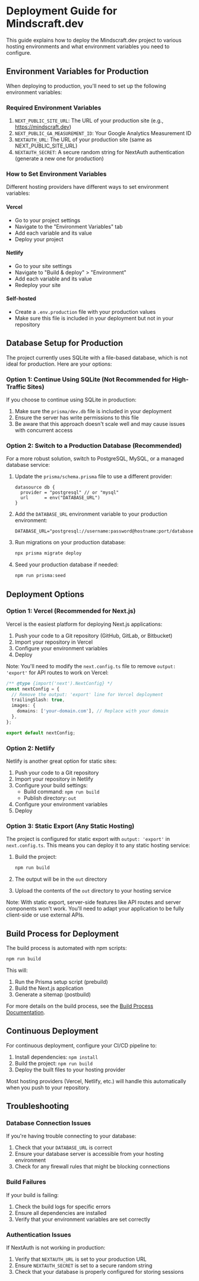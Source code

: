 # Deployment Guide for Mindscraft.dev

This guide explains how to deploy the Mindscraft.dev project to various hosting environments and what environment variables you need to configure.

## Environment Variables for Production

When deploying to production, you'll need to set up the following environment variables:

### Required Environment Variables

1. `NEXT_PUBLIC_SITE_URL`: The URL of your production site (e.g., https://mindscraft.dev)
2. `NEXT_PUBLIC_GA_MEASUREMENT_ID`: Your Google Analytics Measurement ID
3. `NEXTAUTH_URL`: The URL of your production site (same as NEXT_PUBLIC_SITE_URL)
4. `NEXTAUTH_SECRET`: A secure random string for NextAuth authentication (generate a new one for production)

### How to Set Environment Variables

Different hosting providers have different ways to set environment variables:

#### Vercel
- Go to your project settings
- Navigate to the "Environment Variables" tab
- Add each variable and its value
- Deploy your project

#### Netlify
- Go to your site settings
- Navigate to "Build & deploy" > "Environment"
- Add each variable and its value
- Redeploy your site

#### Self-hosted
- Create a `.env.production` file with your production values
- Make sure this file is included in your deployment but not in your repository

## Database Setup for Production

The project currently uses SQLite with a file-based database, which is not ideal for production. Here are your options:

### Option 1: Continue Using SQLite (Not Recommended for High-Traffic Sites)

If you choose to continue using SQLite in production:

1. Make sure the `prisma/dev.db` file is included in your deployment
2. Ensure the server has write permissions to this file
3. Be aware that this approach doesn't scale well and may cause issues with concurrent access

### Option 2: Switch to a Production Database (Recommended)

For a more robust solution, switch to PostgreSQL, MySQL, or a managed database service:

1. Update the `prisma/schema.prisma` file to use a different provider:
   ```prisma
   datasource db {
     provider = "postgresql" // or "mysql"
     url      = env("DATABASE_URL")
   }
   ```

2. Add the `DATABASE_URL` environment variable to your production environment:
   ```
   DATABASE_URL="postgresql://username:password@hostname:port/database"
   ```

3. Run migrations on your production database:
   ```bash
   npx prisma migrate deploy
   ```

4. Seed your production database if needed:
   ```bash
   npm run prisma:seed
   ```

## Deployment Options

### Option 1: Vercel (Recommended for Next.js)

Vercel is the easiest platform for deploying Next.js applications:

1. Push your code to a Git repository (GitHub, GitLab, or Bitbucket)
2. Import your repository in Vercel
3. Configure your environment variables
4. Deploy

Note: You'll need to modify the `next.config.ts` file to remove `output: 'export'` for API routes to work on Vercel:

```typescript
/** @type {import('next').NextConfig} */
const nextConfig = {
  // Remove the output: 'export' line for Vercel deployment
  trailingSlash: true,
  images: {
    domains: ['your-domain.com'], // Replace with your domain
  },
};

export default nextConfig;
```

### Option 2: Netlify

Netlify is another great option for static sites:

1. Push your code to a Git repository
2. Import your repository in Netlify
3. Configure your build settings:
   - Build command: `npm run build`
   - Publish directory: `out`
4. Configure your environment variables
5. Deploy

### Option 3: Static Export (Any Static Hosting)

The project is configured for static export with `output: 'export'` in `next.config.ts`. This means you can deploy it to any static hosting service:

1. Build the project:
   ```bash
   npm run build
   ```

2. The output will be in the `out` directory
3. Upload the contents of the `out` directory to your hosting service

Note: With static export, server-side features like API routes and server components won't work. You'll need to adapt your application to be fully client-side or use external APIs.

## Build Process for Deployment

The build process is automated with npm scripts:

```bash
npm run build
```

This will:
1. Run the Prisma setup script (prebuild)
2. Build the Next.js application
3. Generate a sitemap (postbuild)

For more details on the build process, see the [Build Process Documentation](./BUILD-PROCESS.md).

## Continuous Deployment

For continuous deployment, configure your CI/CD pipeline to:

1. Install dependencies: `npm install`
2. Build the project: `npm run build`
3. Deploy the built files to your hosting provider

Most hosting providers (Vercel, Netlify, etc.) will handle this automatically when you push to your repository.

## Troubleshooting

### Database Connection Issues

If you're having trouble connecting to your database:

1. Check that your `DATABASE_URL` is correct
2. Ensure your database server is accessible from your hosting environment
3. Check for any firewall rules that might be blocking connections

### Build Failures

If your build is failing:

1. Check the build logs for specific errors
2. Ensure all dependencies are installed
3. Verify that your environment variables are set correctly

### Authentication Issues

If NextAuth is not working in production:

1. Verify that `NEXTAUTH_URL` is set to your production URL
2. Ensure `NEXTAUTH_SECRET` is set to a secure random string
3. Check that your database is properly configured for storing sessions
